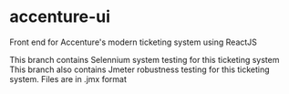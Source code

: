 # accenture-ui
Front end for Accenture's modern ticketing system using ReactJS

This branch contains Selennium system testing for this ticketing system
This branch also contains Jmeter robustness testing for this ticketing system. Files are in .jmx format

